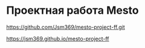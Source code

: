 # Проектная работа Mesto

https://github.com/Jsm369/mesto-project-ff.git

https://jsm369.github.io/mesto-project-ff